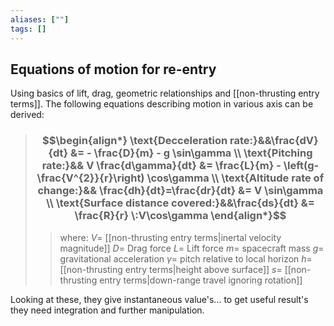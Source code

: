```yaml
---
aliases: [""]
tags: []
---
```


## Equations of motion for re-entry

Using basics of lift, drag, geometric relationships and [[non-thrusting entry terms]]. The following equations describing motion in various axis can be derived:

> ### $$\begin{align*} \text{Decceleration rate:}&&\frac{dV}{dt}  &= - \frac{D}{m} - g \sin\gamma \\ \text{Pitching rate:}&& V \frac{d\gamma}{dt} &= \frac{L}{m} - \left(g- \frac{V^{2}}{r}\right) \cos\gamma \\ \text{Altitude rate of change:}&& \frac{dh}{dt}=\frac{dr}{dt}  &= V \sin\gamma \\ \text{Surface distance covered:}&&\frac{ds}{dt}  &= \frac{R}{r} \:V\cos\gamma \end{align*}$$
>> where:
>> $V=$ [[non-thrusting entry terms|inertal velocity magnitude]]
>> $D=$ Drag force 
>> $L=$ Lift force
>> $m=$ spacecraft mass
>> $g=$ gravitational acceleration
>> $\gamma=$ pitch relative to local horizon
>> $h=$ [[non-thrusting entry terms|height above surface]]
>> $s=$ [[non-thrusting entry terms|down-range travel ignoring rotation]]

Looking at these, they give instantaneous value's... to get useful result's they need integration and further manipulation.

